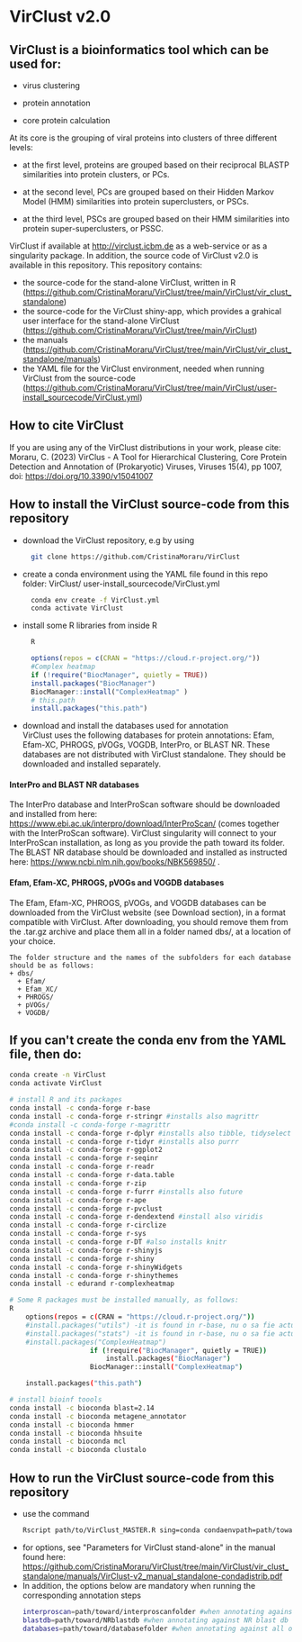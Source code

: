 # VirClust v2.0

## VirClust is a bioinformatics tool which can be used for:  

- virus clustering  

- protein annotation  

- core protein calculation  

At its core is the grouping of viral proteins into clusters of three different levels:  

- at the first level, proteins are grouped based on their reciprocal BLASTP similarities into protein clusters, or PCs.  

- at the second level, PCs are grouped based on their Hidden Markov Model (HMM) similarities into protein superclusters, or PSCs.  

- at the third level, PSCs are grouped based on their HMM similarities into protein super-superclusters, or PSSC.  

VirClust if available at http://virclust.icbm.de as a web-service or as a singularity package. In addition, the source code of VirClust v2.0 is available in this repository.
This repository contains:
- the source-code for the stand-alone VirClust, written in R (https://github.com/CristinaMoraru/VirClust/tree/main/VirClust/vir_clust_standalone)
- the source-code for the VirClust shiny-app, which provides a grahical user interface for the stand-alone VirClust (https://github.com/CristinaMoraru/VirClust/tree/main/VirClust)
- the manuals (https://github.com/CristinaMoraru/VirClust/tree/main/VirClust/vir_clust_standalone/manuals)
- the YAML file for the VirClust environment, needed when running VirClust from the source-code (https://github.com/CristinaMoraru/VirClust/tree/main/VirClust/user-install_sourcecode/VirClust.yml)


## How to cite VirClust
If you are using any of the VirClust distributions in your work, please cite:  
Moraru, C. (2023) VirClus - A Tool for Hierarchical Clustering, Core Protein Detection and Annotation of (Prokaryotic) Viruses, Viruses 15(4), pp 1007, doi:  https://doi.org/10.3390/v15041007  

## How to install the VirClust source-code from this repository
- download the VirClust repository, e.g by using
  ```bash
    git clone https://github.com/CristinaMoraru/VirClust
  ```
- create a conda environment using the YAML file found in this repo folder: VirClust/ user-install_sourcecode/VirClust.yml
  ```bash
    conda env create -f VirClust.yml
    conda activate VirClust
  ```
- install some R libraries from inside R
  ```bash
    R
  ```
  
  ```R
    options(repos = c(CRAN = "https://cloud.r-project.org/"))
    #Complex heatmap
    if (!require("BiocManager", quietly = TRUE)) 
    install.packages("BiocManager") 
    BiocManager::install("ComplexHeatmap" ) 
    # this.path
    install.packages("this.path")
  ```
- download and install the databases used for annotation  
  VirClust uses the following databases for protein annotations: Efam, Efam-XC, PHROGS, pVOGs, VOGDB, 
  InterPro, or BLAST NR. These databases are not distributed with VirClust standalone. They should be downloaded and 
  installed separately.  
#### InterPro and BLAST NR databases
The InterPro database and InterProScan software should be downloaded and installed from here: https://www.ebi.ac.uk/interpro/download/InterProScan/ (comes together with the InterProScan software). VirClust singularity will connect to your InterProScan installation, as long as you provide the path toward its folder.  
The BLAST NR database should be downloaded and installed as instructed here: https://www.ncbi.nlm.nih.gov/books/NBK569850/ .
#### Efam, Efam-XC, PHROGS, pVOGs and VOGDB databases
The Efam, Efam-XC, PHROGS, pVOGs, and VOGDB databases can be downloaded from the VirClust website (see Download section), in a format compatible with VirClust. After downloading, you should remove them from the .tar.gz archive and place them all in a folder named dbs/, at a location of your choice.  
    
    The folder structure and the names of the subfolders for each database should be as follows:   
    + dbs/
      + Efam/
      + Efam_XC/
      + PHROGS/
      + pVOGs/
      + VOGDB/

## If you can't create the conda env from the YAML file, then do:
```bash
conda create -n VirClust
conda activate VirClust

# install R and its packages
conda install -c conda-forge r-base
conda install -c conda-forge r-stringr #installs also magrittr
#conda install -c conda-forge r-magrittr
conda install -c conda-forge r-dplyr #installs also tibble, tidyselect
conda install -c conda-forge r-tidyr #installs also purrr
conda install -c conda-forge r-ggplot2 
conda install -c conda-forge r-seqinr
conda install -c conda-forge r-readr
conda install -c conda-forge r-data.table
conda install -c conda-forge r-zip
conda install -c conda-forge r-furrr #installs also future
conda install -c conda-forge r-ape
conda install -c conda-forge r-pvclust
conda install -c conda-forge r-dendextend #install also viridis
conda install -c conda-forge r-circlize
conda install -c conda-forge r-sys
conda install -c conda-forge r-DT #also installs knitr
conda install -c conda-forge r-shinyjs
conda install -c conda-forge r-shiny
conda install -c conda-forge r-shinyWidgets
conda install -c conda-forge r-shinythemes
conda install -c edurand r-complexheatmap

# Some R packages must be installed manually, as follows:
R
	options(repos = c(CRAN = "https://cloud.r-project.org/"))
	#install.packages("utils") -it is found in r-base, nu o sa fie actualizat
	#install.packages("stats") -it is found in r-base, nu o sa fie actualizat
	#install.packages("ComplexHeatmap")
					if (!require("BiocManager", quietly = TRUE))
					    install.packages("BiocManager")
					BiocManager::install("ComplexHeatmap")

	install.packages("this.path")

# install bioinf toools
conda install -c bioconda blast=2.14
conda install -c bioconda metagene_annotator
conda install -c bioconda hmmer
conda install -c bioconda hhsuite
conda install -c bioconda mcl
conda install -c bioconda clustalo
```

## How to run the VirClust source-code from this repository
- use the command
  ```bash
  Rscript path/to/VirClust_MASTER.R sing=conda condaenvpath=path/toward/VirClust/conda/env [...options]
  ```
- for options, see "Parameters for VirClust stand-alone" in the manual found here: https://github.com/CristinaMoraru/VirClust/tree/main/VirClust/vir_clust_standalone/manuals/VirClust-v2_manual_standalone-condadistrib.pdf
- In addition, the options below are mandatory when running the corresponding annotation steps
  ```bash
  interproscan=path/toward/interproscanfolder #when annotating against InterPro Db
  blastdb=path/toward/NRblastdb #when annotating against NR blast db
  databases=path/toward/databasefolder #when annotating against all other DBs
  ```
